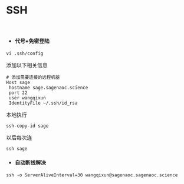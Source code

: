 # SSH
<br>

+ #### 代号+免密登陆
```
vi .ssh/config
```
添加以下相关信息
```
# 添加需要连接的远程机器
Host sage
 hostname sage.sagenaoc.science
 port 22
 user wangqixun
 IdentityFile ~/.ssh/id_rsa
```
本地执行
```
ssh-copy-id sage
```
以后每次连
```
ssh sage
```


+ #### 自动断线解决
```
ssh -o ServerAliveInterval=30 wangqixun@sagenaoc.sagenaoc.science
```

